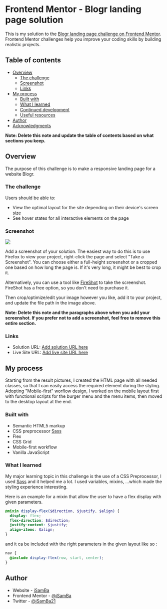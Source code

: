 # Frontend Mentor - Blogr landing page solution

This is my solution to the [Blogr landing page challenge on Frontend Mentor](https://www.frontendmentor.io/challenges/blogr-landing-page-EX2RLAApP). Frontend Mentor challenges help you improve your coding skills by building realistic projects.

## Table of contents

- [Overview](#overview)
  - [The challenge](#the-challenge)
  - [Screenshot](#screenshot)
  - [Links](#links)
- [My process](#my-process)
  - [Built with](#built-with)
  - [What I learned](#what-i-learned)
  - [Continued development](#continued-development)
  - [Useful resources](#useful-resources)
- [Author](#author)
- [Acknowledgments](#acknowledgments)

**Note: Delete this note and update the table of contents based on what sections you keep.**

## Overview

The purpose of this challenge is to make a responsive landing page for a website Blogr.

### The challenge

Users should be able to:

- View the optimal layout for the site depending on their device's screen size
- See hover states for all interactive elements on the page

### Screenshot

![](./screenshot.jpg)

Add a screenshot of your solution. The easiest way to do this is to use Firefox to view your project, right-click the page and select "Take a Screenshot". You can choose either a full-height screenshot or a cropped one based on how long the page is. If it's very long, it might be best to crop it.

Alternatively, you can use a tool like [FireShot](https://getfireshot.com/) to take the screenshot. FireShot has a free option, so you don't need to purchase it.

Then crop/optimize/edit your image however you like, add it to your project, and update the file path in the image above.

**Note: Delete this note and the paragraphs above when you add your screenshot. If you prefer not to add a screenshot, feel free to remove this entire section.**

### Links

- Solution URL: [Add solution URL here](https://your-solution-url.com)
- Live Site URL: [Add live site URL here](https://your-live-site-url.com)

## My process

Starting from the result pictures, I created the HTML page with all needed classes, so that I can easily access the required element during the styling.
Adopting "Mobile-first" worflow design, I worked on the mobile layout first with functional scripts for the burger menu and the menu items, then moved to the desktop layout at the end.

### Built with

- Semantic HTML5 markup
- CSS preprocessor [Sass](https://sass-lang.com/)
- Flex
- CSS Grid
- Mobile-first workflow
- Vanilla JavaScript

### What I learned

My major learning topic in this challenge is the use of a CSS Preprocessor, I used [Sass](https://sass-lang.com/) and it helped me a lot.
I used variables, mixins, ...which made the styling experience interesting.

Here is an example for a mixin that allow the user to have a flex display with given parameters.

```scss
@mixin display-flex($direction, $justify, $align) {
  display: flex;
  flex-direction: $direction;
  justify-content: $justify;
  align-items: $align;
}
```

and it ca be included with the right parameters in the given layout like so :

```scss
nav {
  @include display-flex(row, start, center);
}
```

## Author

- Website - [iSamBa](https://ii-sam.com)
- Frontend Mentor - [@iSamBa](https://www.frontendmentor.io/profile/iSamBa)
- Twitter - [@iSamBa21](https://www.twitter.com/isamba21)
